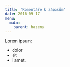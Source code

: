 ```yaml
---
title: 'Komentáře k zápasům'
date: 2016-09-17
menu:
  main:
    parent: hazena
---
```


Lorem ipsum:
* dolor
* sit
* i amet.